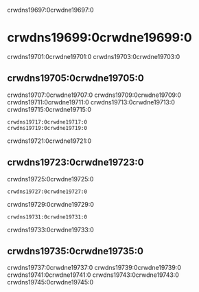 crwdns19697:0crwdne19697:0
# crwdns19699:0crwdne19699:0

crwdns19701:0crwdne19701:0 crwdns19703:0crwdne19703:0

## crwdns19705:0crwdne19705:0

crwdns19707:0crwdne19707:0  crwdns19709:0crwdne19709:0 crwdns19711:0crwdne19711:0 crwdns19713:0crwdne19713:0 crwdns19715:0crwdne19715:0

```{figure} ../../figures/lintr-output.png
crwdns19717:0crwdne19717:0
crwdns19719:0crwdne19719:0
```

crwdns19721:0crwdne19721:0

## crwdns19723:0crwdne19723:0

crwdns19725:0crwdne19725:0

```
crwdns19727:0crwdne19727:0
```

crwdns19729:0crwdne19729:0

```
crwdns19731:0crwdne19731:0
```

crwdns19733:0crwdne19733:0

## crwdns19735:0crwdne19735:0

crwdns19737:0crwdne19737:0 crwdns19739:0crwdne19739:0 crwdns19741:0crwdne19741:0 crwdns19743:0crwdne19743:0 crwdns19745:0crwdne19745:0

